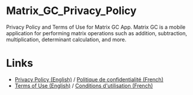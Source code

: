 # Matrix_GC_Privacy_Policy
Privacy Policy and Terms of Use for Matrix GC App.
Matrix GC is a mobile application for performing matrix operations such as addition, subtraction, multiplication, determinant calculation, and more.
# Links 
- [Privacy Policy (English)](./privacy_policy_en.md) / [Politique de confidentialité (French)](./privacy_policy_fr.md)
- [Terms of Use (English)](./terms_of_use_en.md) / [Conditions d'utilisation (French)](./terms_of_use_fr.md)
